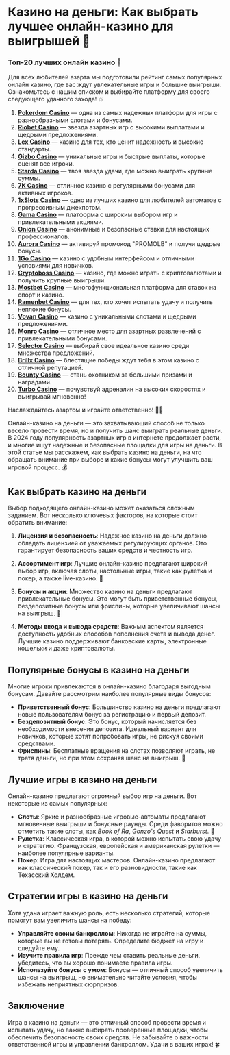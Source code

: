 # Казино на деньги: Как выбрать лучшее онлайн-казино для выигрышей 🎰
### Топ-20 лучших онлайн казино 🎰

Для всех любителей азарта мы подготовили рейтинг самых популярных онлайн казино, где вас ждут увлекательные игры и большие выигрыши. Ознакомьтесь с нашим списком и выбирайте платформу для своего следующего удачного захода! 💥

1. **[Pokerdom Casino](https://brandplay.link/Bxg7SC7H)** — одна из самых надежных платформ для игры с разнообразными слотами и бонусами.
2. **[Riobet Casino](https://brandplay.link/dtx89f2L)** — звезда азартных игр с высокими выплатами и щедрыми предложениями.
3. **[Lex Casino](https://brandplay.link/2HFTmBc8)** — казино для тех, кто ценит надежность и высокие стандарты.
4. **[Gizbo Casino](https://gizbo-tea02.com/c8e962e89)** — уникальные игры и быстрые выплаты, которые оценят все игроки.
5. **[Starda Casino](https://brandplay.link/cpFQbWKn)** — твоя звезда удачи, где можно выиграть крупные суммы.
6. **[7K Casino](https://brandplay.link/dd46bNgD)** — отличное казино с регулярными бонусами для активных игроков.
7. **[1xSlots Casino](https://brandplay.link/R4xfxqdm)** — одно из лучших казино для любителей автоматов с прогрессивным джекпотом.
8. **[Gama Casino](https://brandplay.link/zrZpLFTP)** — платформа с широким выбором игр и привлекательными акциями.
9. **[Onion Casino](https://obclk001-2d.top/click?offer_id=986&partner_id=10542&landing_id=1798&utm_medium=affiliate&sub_1=oncasino3)** — анонимные и безопасные ставки для настоящих профессионалов.
10. **[Aurora Casino](https://10trafic-stat2.com/click/668546566bcc6313411604c7/6766/15114/subaccount?promocode=PROMOLB)** — активируй промокод "PROMOLB" и получи щедрые бонусы.
11. **[1Go Casino](https://1go-ircp01.com/ce015f410)** — казино с удобным интерфейсом и отличными условиями для новичков.
12. **[Cryptoboss Casino](https://cryptobossc.online/d847bcfa9)** — казино, где можно играть с криптовалютами и получить крупные выигрыши.
13. **[Mostbet Casino](https://ktbtis024ifqfn0mst.com/beQs)** — многофункциональная платформа для ставок на спорт и казино.
14. **[Ramenbet Casino](https://get.saltyram.com/ru/registration?apkpop=0&partner=p24970p3296034p5526)** — для тех, кто хочет испытать удачу и получить неплохие бонусы.
15. **[Vovan Casino](https://vovan.site/d2375cf9b)** — казино с уникальными слотами и щедрыми предложениями.
16. **[Monro Casino](https://mnr-ircp01.com/c3ce72a2c)** — отличное место для азартных развлечений с привлекательными бонусами.
17. **[Selector Casino](https://gosel.pl/SELVK)** — выбирай свое идеальное казино среди множества предложений.
18. **[Brillx Casino](https://brillx.pub/BRIVK)** — блестящие победы ждут тебя в этом казино с отличной репутацией.
19. **[Bounty Casino](https://bounty-casino.de/BOVK)** — стань охотником за большими призами и наградами.
20. **[Turbo Casino](https://turbo-casino.pro/TURVK)** — почувствуй адреналин на высоких скоростях и выигрывай мгновенно!

Наслаждайтесь азартом и играйте ответственно! 🎲🍀


Онлайн-казино на деньги — это захватывающий способ не только весело провести время, но и получить шанс выиграть реальные деньги. В 2024 году популярность азартных игр в интернете продолжает расти, и многие ищут надежные и безопасные площадки для игры на деньги. В этой статье мы расскажем, как выбрать казино на деньги, на что обращать внимание при выборе и какие бонусы могут улучшить ваш игровой процесс. 💰

## Как выбрать казино на деньги

Выбор подходящего онлайн-казино может оказаться сложным заданием. Вот несколько ключевых факторов, на которые стоит обратить внимание:

1. **Лицензия и безопасность**: Надежное казино на деньги должно обладать лицензией от уважаемых регулирующих органов. Это гарантирует безопасность ваших средств и честность игр.
   
2. **Ассортимент игр**: Лучшие онлайн-казино предлагают широкий выбор игр, включая слоты, настольные игры, такие как рулетка и покер, а также live-казино. 🎲

3. **Бонусы и акции**: Множество казино на деньги предлагают привлекательные бонусы. Это могут быть приветственные бонусы, бездепозитные бонусы или фриспины, которые увеличивают шансы на выигрыш. 🎁

4. **Методы ввода и вывода средств**: Важным аспектом является доступность удобных способов пополнения счета и вывода денег. Лучшие казино поддерживают банковские карты, электронные кошельки и даже криптовалюты.

## Популярные бонусы в казино на деньги

Многие игроки привлекаются в онлайн-казино благодаря выгодным бонусам. Давайте рассмотрим наиболее популярные виды бонусов:

- **Приветственный бонус**: Большинство казино на деньги предлагают новые пользователям бонус за регистрацию и первый депозит.
- **Бездепозитный бонус**: Это бонус, который начисляется без необходимости внесения депозита. Идеальный вариант для новичков, которые хотят попробовать игры, не рискуя своими средствами.
- **Фриспины**: Бесплатные вращения на слотах позволяют играть, не тратя деньги, но при этом сохраняя шанс на выигрыш. 🎰

## Лучшие игры в казино на деньги

Онлайн-казино предлагают огромный выбор игр на деньги. Вот некоторые из самых популярных:

- **Слоты**: Яркие и разнообразные игровые-автоматы предлагают мгновенные выигрыши и бонусные раунды. Среди фаворитов можно отметить такие слоты, как *Book of Ra*, *Gonzo's Quest* и *Starburst*. 💎
- **Рулетка**: Классическая игра, в которой можно испытать свою удачу и стратегию. Французская, европейская и американская рулетки — наиболее популярные варианты.
- **Покер**: Игра для настоящих мастеров. Онлайн-казино предлагают как классический покер, так и его разновидности, такие как Техасский Холдем.

## Стратегии игры в казино на деньги

Хотя удача играет важную роль, есть несколько стратегий, которые помогут вам увеличить шансы на победу:

- **Управляйте своим банкроллом**: Никогда не играйте на суммы, которые вы не готовы потерять. Определите бюджет на игру и следуйте ему.
- **Изучите правила игр**: Прежде чем ставить реальные деньги, убедитесь, что вы хорошо понимаете правила игры.
- **Используйте бонусы с умом**: Бонусы — отличный способ увеличить шансы на выигрыш, но внимательно читайте условия, чтобы избежать неприятных сюрпризов.

## Заключение

Игра в казино на деньги — это отличный способ провести время и испытать удачу, но важно выбирать проверенные площадки, чтобы обеспечить безопасность своих средств. Не забывайте о важности ответственной игры и управлении банкроллом. Удачи в ваших играх! 🍀

